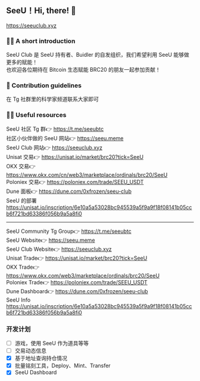## SeeU！Hi, there! 👋

https://seeuclub.xyz

<!--

**Here are some ideas to get you started:**

🙋‍♀️ A short introduction - what is your organization all about?
🌈 Contribution guidelines - how can the community get involved?
👩‍💻 Useful resources - where can the community find your docs? Is there anything else the community should know?
🍿 Fun facts - what does your team eat for breakfast?
🧙 Remember, you can do mighty things with the power of [Markdown](https://docs.github.com/github/writing-on-github/getting-started-with-writing-and-formatting-on-github/basic-writing-and-formatting-syntax)
-->

### 🙋‍♀️ A short introduction  

SeeU Club 是 SeeU 持有者、Buidler 的自发组织，我们希望利用 SeeU 能够做更多的赋能！  
也欢迎各位期待在 Bitcoin 生态赋能 BRC20 的朋友一起参加贡献！

### 🌈 Contribution guidelines

在 Tg 社群里的科学家频道联系大家即可

### 👩‍💻 Useful resources

SeeU 社区 Tg 群👉 https://t.me/seeubtc  
社区小伙伴做的 SeeU 网站👉 https://seeu.meme  
SeeU Club 网站👉 https://seeuclub.xyz  
Unisat 交易👉 https://unisat.io/market/brc20?tick=SeeU  
OKX 交易👉 https://www.okx.com/cn/web3/marketplace/ordinals/brc20/SeeU  
Poloniex 交易👉 https://poloniex.com/trade/SEEU_USDT  
Dune 面板👉 https://dune.com/0xfrozen/seeu-club  
SeeU 的部署 https://unisat.io/inscription/6e10a5a53028bc945539a5f9a9f18f08141b05ccb6f721bd63386f056b9a5a8fi0

---

SeeU Community Tg Group👉 https://t.me/seeubtc  
SeeU Website👉 https://seeu.meme  
SeeU Club Website👉 https://seeuclub.xyz  
Unisat Trade👉 https://unisat.io/market/brc20?tick=SeeU  
OKX Trade👉 https://www.okx.com/web3/marketplace/ordinals/brc20/SeeU  
Poloniex Trade👉 https://poloniex.com/trade/SEEU_USDT  
Dune Dashboard👉 https://dune.com/0xfrozen/seeu-club  
SeeU Info https://unisat.io/inscription/6e10a5a53028bc945539a5f9a9f18f08141b05ccb6f721bd63386f056b9a5a8fi0



### 开发计划
- [ ] 游戏，使用 SeeU 作为道具等等
- [ ] 交易动态信息
- [x] 基于地址查询持仓情况
- [x] 批量铭刻工具，Deploy、Mint、Transfer
- [x] SeeU Dashboard  
